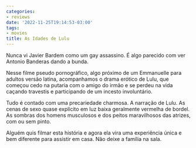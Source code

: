 ```yaml
---
categories:
- reviews
date: '2022-11-25T19:14:53-03:00'
tags:
- movies
title: As Idades de Lulu
---
```


Nunca vi Javier Bardem como um gay assassino. É algo parecido com ver Antonio Banderas dando a bunda.

Nesse filme pseudo pornográfico, algo próximo de um Emmanuelle para adultos versão latina, acompanhamos o drama erótico de Lulu, que começou cedo na putaria com o amigo do irmão e se perdeu na vida caçando travestis e participando de um incesto involuntário.

Tudo é contado com uma precariedade charmosa. A narração de Lulu. As cenas de sexo quase explícito em luz baixa geralmente vermelha de bordel. As sombras dos homens musculosos e dos peitos maravilhosos das atrizes, com ou sem pinto.

Alguém quis filmar esta história e agora ela vira uma experiência única e bem diferente para assistir em casa. Não deixe a família na sala.
